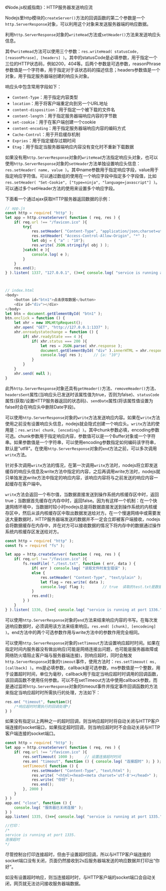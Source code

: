 《Node.js权威指南》：HTTP服务器发送响应流

Nodejs里http模块的`createServer()`方法的回调函数的第二个参数是一个`http.ServerResponse`对象，可以利用这个对象来发送服务器端的响应数据。

利用`http.ServerResponse`对象的`writeHead`方法或`setHeader()`方法来发送响应头信息。

其中`writeHead`方法可以使用三个参数：`res.writeHead( statusCode, [reasonPhrase], [headers] )`。其中的statusCode是必填参数，用于指定一个三位的HTTP状态码，例如200，404等。后两个参数是可选参数，reasonPhrase参数值是一个字符串，用于指定对于该状态码的描述信息；headers参数值是一个对象，用于指定服务器端创建的响应头对象。

响应头中包含常用字段如下：
- `Content-Type`：用于指定内容类型
- `location`：用于将客户端重定向到另一个URL地址
- `content-disposition`：用于指定一个被下载的文件名
- `content-length`：用于指定服务器端响应内容的字节数
- `set-cookie`：用于在客户端创建一个cookie
- `content-encoding`：用于指定服务器端响应内容的编码方式
- `Cache-Control`：用于开启缓存机制
- `Expries`：用于指定缓存过期时间
- `Etag`：用于指定当服务器端响应内容没有变化时不重新下载数据

如果没有用`http.ServerResponse`对象的`writeHead`方法指定响应头对象，也可以使用`http.ServerResponse`对象的`setHeader`方法单独设置响应头信息：`res.setHeader( name, value )`。其中name参数用于指定响应字段，value用于指定响应字符值。可以通过数组的使用在一个响应字段中指定多个字段值，比如`res.setHeader( "Set-Cookie", ["type=ninja", "language=javascript"] )`。可以通过多个setHeader方法的使用来设置多个响应字段。

下面看一个通过ajax获取HTTP服务器返回数据的示例：
```javascript
// app.js
const http = require( "http" );
let app = http.createServer( function ( req, res ) {
    if( req.url !== "/favicon.ico" ){
        try{
            res.setHeader( "Content-Type", "application/json;charset=utf-8" );
            res.setHeader( "Access-Control-Allow-Origin", "*" );
            let obj = { "a" : "10"};
            res.write( JSON.stringify( obj ) );
        }catch( e ){
            console.log( e );
        }
    }
    res.end();
} ).listen( 1337, "127.0.0.1", ()=>{ console.log( "service is running at port 1337." ); } );



// index.html
<body>
    <button id="btn1">点击获取数据</button>
    <div id="div"></div>
</body>
let btn = document.getElementById( "btn1" );
btn.onclick = function () {
    let xhr = new XMLHttpRequest();
    xhr.open( "GET", "http://127.0.0.1:1337" );
    xhr.onreadystatechange = function () {
        if( xhr.readyState === 4 ){
            if( xhr.status === 200 ){
                let res = JSON.parse( xhr.response );
                document.getElementById( "div" ).innerHTML = xhr.response;
                console.log( res );     // {a: "10"}
            }
        }
    }
    xhr.send( null );
}
```
此外`http.ServerResponse`对象还具有`getHeader()`方法、`removeHeader()`方法、`headersSent`属性(当响应头已发送时该属性值为true，否则为false)、`statusCode`属性(获取/设置HTTP服务器返回的状态码)、`sendDate`属性(将该属性值设置为false时会在响应头中删除Date字段)。

可以使用`http.ServerResponse`对象的`write`方法发送响应内容。如果在`write`方法使用之前没有设置响应头信息，nodejs就会隐式创建一个响应头。`write`方法的使用是：`res.write( chunk, [encoding] )`。其中chunk参数必填，encoding参数可选。chunk参数用于指定响应内容，参数值可以是一个Buffer对象或一个字符串。如果参数值是一个字符串，可以使用encoding参数指定如何编码该字符串，默认是"utf8"。在使用`http.ServerResponse`对象的`end`方法之前，可以多次调用`write`方法。

针对多次调用`write`方法的情况，在第一次调用`write`方法时，nodejs将立即发送缓存的响应头信息及write方法中指定的内容，之后再调用write方法时，nodejs就只单独发送write方法中指定的响应内容，该响应内容将与之前发送的响应内容一起缓存在客户端中。

`write`方法会返回一个布尔值，当数据直接发送到操作系统内核缓存区中时，返回true；当数据首先缓存在内存中时，返回false。因为有这样一个机制：在一个快速网络环境中，当数据时较小时nodejs总是将数据直接发送到操作系统的内核缓存区中，然后从该内核缓存区中取出数据发送给对方。在一个慢速网络中或需要发送大量数据时，HTTP服务器端发送的数据并不一定会立即被客户端接收，nodejs会将数据缓存在内存中，并在对方可以接收数据的情况下将内存中的数据通过操作系统内核缓存区发送给对方。
```javascript
const http = require( "http" );
const fs = require( "fs" );

let app = http.createServer( function ( req, res ) {
    if( req.url !== "/favicon.ico" ){
        fs.readFile( "./test.txt", function ( err, data ) {
            if( err ) console.log( "读取文件时发生错误" );
            else {
                res.setHeader( "Content-Type", "text/plain" );
                let flag = res.write( data );
                console.log( flag );        // true  读取的test.txt是数据量较小的文件，当该文件数据量过大或慢速网络环境中时，返回 false
            }
            res.end();
        } )
    }
} ).listen( 1336, ()=>{ console.log( "service is running at port 1336." ); } );
```

可以使用`http.ServerResponse`对象的`end`方法来结束响应内容的书写。在每次发送响应数据时，必须调用该方法来结束响应。`res.end( [chunk], [encodeing] )`。end方法中的两个可选参数作用与write方法中的参数作用完全相同。

可以使用`http.ServerResponse`对象的`setTimeout`方法设置响应超时时间。如果在指定时间内服务器没有做出响应(可能是网络连接出问题，也可能是服务器故障或网络防火墙阻止客户端与服务器端连接)，则响应超时，同时会触发`http.ServerResponse`对象的`timeout`事件，使用方法时：`res.setTimeout( ms, [callback] )`。ms是必填参数，callback是可选参数，ms参数值是一个整数，用于设置超时时间，单位为毫秒，callback用于指定当响应超时时调用的回调函数，该回调函数不使用任何参数。可以不在setTimeout方法中使用callback参数，而是通过监听`http.ServerResponse`对象的timeout事件并指定事件回调函数的方法来指定当响应超时时所需执行的处理，方法如下：
```javascript
res.on( "timeout", function(){
    /*响应超时时需执行的回调处理*/
} )
```
如果没有指定以上两种之一的超时回调，则当响应超时时将自动关闭与HTTP客户端连接的socket端口，如果指定超时回调，则当响应超时时不会自动关闭与HTTP客户端连接的socket端口。
```javascript
const http = require( "http" );
let app = http.createServer( function ( req, res ) {
    if( req.url !== "/favicon.ico" ){
        res.setTimeout( 1000 );     // 设置连接超时时间
        res.on( "timeout", function () { console.log( "连接超时" ); } );
        setTimeout( function () {
            res.setHeader( "Content-Type", "text/html" );
            res.write( "<html><head><meta charset='utf-8'></head>" );
            res.write( "你好" );
            res.end();
        }, 2000 )
    }
} )
app.on( "close", function () {
    console.log( "服务器已关闭连接" );
} )
app.listen( 1335, ()=>{ console.log( "service is running at port 1335." ); } );

//打印：
/*
service is running at port 1335.
连接超时
*/
```
尽管控制台打印连接超时，但由于设置超时回调，所以与HTTP客户端连接的socket端口没有关闭，页面仍然接收到2s后服务器端发送的响应数据并打印出“你好”。

如没有设置超时响应，则当连接超时时，与HTTP客户端的socket端口会自动关闭，网页就无法访问接收服务器端数据。